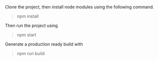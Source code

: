 Clone the project, then install node modules using the following command.
> npm install

Then run the project using
> npm start

Generate a production ready build with
> npm run build